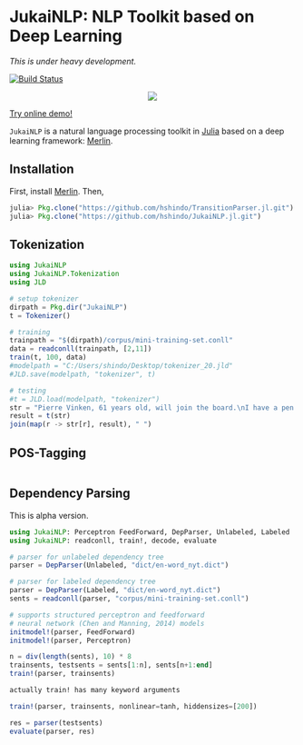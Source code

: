 # JukaiNLP: NLP Toolkit based on Deep Learning

*This is under heavy development.*

[![Build Status](https://travis-ci.org/hshindo/JukaiNLP.jl.svg?branch=master)](https://travis-ci.org/hshindo/JukaiNLP.jl)
<!-- [![Build status](https://ci.appveyor.com/api/projects/status/github/hshindo/JukaiNLP.jl?branch=master)](https://ci.appveyor.com/project/hshindo/jukaiNLP-jl/branch/master) -->

<p align="center"><img src="https://github.com/hshindo/JukaiNLP.jl/blob/master/JukaiNLP.gif"></p>

[Try online demo!](http://jukainlp.hshindo.com/)

`JukaiNLP` is a natural language processing toolkit in [Julia](http://julialang.org/) based on a deep learning framework: [Merlin](https://github.com/hshindo/Merlin.jl).

## Installation
First, install [Merlin](https://github.com/hshindo/Merlin.jl).
Then,
```julia
julia> Pkg.clone("https://github.com/hshindo/TransitionParser.jl.git")
julia> Pkg.clone("https://github.com/hshindo/JukaiNLP.jl.git")
```

## Tokenization
```julia
using JukaiNLP
using JukaiNLP.Tokenization
using JLD

# setup tokenizer
dirpath = Pkg.dir("JukaiNLP")
t = Tokenizer()

# training
trainpath = "$(dirpath)/corpus/mini-training-set.conll"
data = readconll(trainpath, [2,11])
train(t, 100, data)
#modelpath = "C:/Users/shindo/Desktop/tokenizer_20.jld"
#JLD.save(modelpath, "tokenizer", t)

# testing
#t = JLD.load(modelpath, "tokenizer")
str = "Pierre Vinken, 61 years old, will join the board.\nI have a pen.\n"
result = t(str)
join(map(r -> str[r], result), " ")
```

## POS-Tagging
```julia

```

## Dependency Parsing
This is alpha version.
```julia
using JukaiNLP: Perceptron FeedForward, DepParser, Unlabeled, Labeled
using JukaiNLP: readconll, train!, decode, evaluate

# parser for unlabeled dependency tree
parser = DepParser(Unlabeled, "dict/en-word_nyt.dict")

# parser for labeled dependency tree
parser = DepParser(Labeled, "dict/en-word_nyt.dict")
sents = readconll(parser, "corpus/mini-training-set.conll")

# supports structured perceptron and feedforward
# neural network (Chen and Manning, 2014) models
initmodel!(parser, FeedForward)
initmodel!(parser, Perceptron)

n = div(length(sents), 10) * 8
trainsents, testsents = sents[1:n], sents[n+1:end]
train!(parser, trainsents)

actually train! has many keyword arguments

train!(parser, trainsents, nonlinear=tanh, hiddensizes=[200])

res = parser(testsents)
evaluate(parser, res)
```